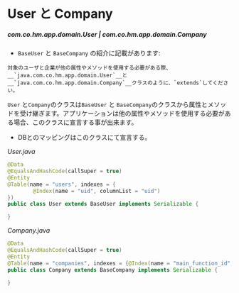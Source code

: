 # User と Company  
##### _com.co.hm.app.domain.User_ | _com.co.hm.app.domain.Company_  


 * `BaseUser` と `BaseCompany` の紹介に記載があります:  
```
対象のユーザと企業が他の属性やメソッドを使用する必要がある際、__`java.com.co.hm.app.domain.User`__と__`java.com.co.hm.app.domain.Company`__クラスのように、`extends`してください。 
```

`User` と`Company`のクラスは`BaseUser` と `BaseCompany`のクラスから属性とメソッドを受け継ぎます。アプリケーションは他の属性やメソッドを使用する必要がある場合、このクラスに宣言する事が出来ます。 

 * DBとのマッピングはこのクラスにて宣言する。



_User.java_  

```java
@Data
@EqualsAndHashCode(callSuper = true)
@Entity
@Table(name = "users", indexes = {
        @Index(name = "uid", columnList = "uid")
})
public class User extends BaseUser implements Serializable {

}
``` 

_Company.java_  

```java
@Data
@EqualsAndHashCode(callSuper = true)
@Entity
@Table(name = "companies", indexes = {@Index(name = "main_function_id", columnList = "main_function_id")})
public class Company extends BaseCompany implements Serializable {

}
```